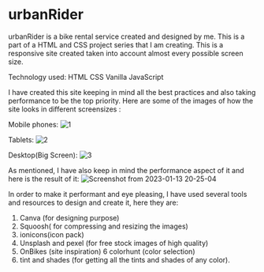 # urbanRider
urbanRider is a bike rental service created and designed by me. This is a part of a HTML and CSS project series that I am creating. This is a responsive site created taken into account almost every possible screen size.

Technology used:
HTML
CSS
Vanilla JavaScript

I have created this site keeping in mind all the best practices and also taking performance to be the top priority. Here are some of the images of how the site looks in different screensizes :

Mobile phones:
![1](https://user-images.githubusercontent.com/89379595/212354192-e50dbe1d-c2b3-4556-82af-72bbb64149ae.png)


Tablets:
![2](https://user-images.githubusercontent.com/89379595/212354130-e9784f6e-d593-4eda-b5a6-c910c269d5b3.png)

Desktop(Big Screen):
![3](https://user-images.githubusercontent.com/89379595/212354239-27c2bee4-fe0a-4b6f-94cf-715f18509847.png)


As mentioned, I have also keep in mind the performance aspect of it and here is the result of it:
![Screenshot from 2023-01-13 20-25-04](https://user-images.githubusercontent.com/89379595/212354482-4f604d31-2d77-4b78-907e-07bdcb64028c.png)


In order to make it performant and eye pleasing, I have used several tools and resources to design and create it, here they are:

1. Canva (for designing purpose)
2. Squoosh( for compressing and resizing the images)
3. ionicons(icon pack)
4. Unsplash and pexel (for free stock images of high quality)
5. OnBikes (site inspiration)
6 colorhunt (color selection)
7. tint and shades (for getting all the tints and shades of any color).


